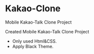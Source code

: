 # Kakao-Clone
Mobile Kakao-Talk Clone Project

Created Mobile Kakao-Talk Clone Project
 - Only used Html&CSS.
 - Apply Black Theme.
